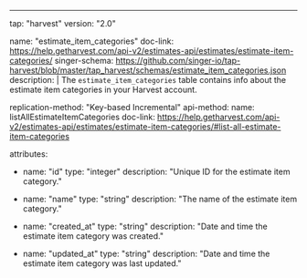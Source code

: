 ---
tap: "harvest"
version: "2.0"

name: "estimate_item_categories"
doc-link: https://help.getharvest.com/api-v2/estimates-api/estimates/estimate-item-categories/
singer-schema: https://github.com/singer-io/tap-harvest/blob/master/tap_harvest/schemas/estimate_item_categories.json
description: |
  The `estimate_item_categories` table contains info about the estimate item categories in your Harvest account.

replication-method: "Key-based Incremental"
api-method:
  name: listAllEstimateItemCategories
  doc-link: https://help.getharvest.com/api-v2/estimates-api/estimates/estimate-item-categories/#list-all-estimate-item-categories

attributes:
  - name: "id"
    type: "integer"
    description: "Unique ID for the estimate item category."

  - name: "name"
    type: "string"
    description: "The name of the estimate item category."

  - name: "created_at"
    type: "string"
    description: "Date and time the estimate item category was created."

  - name: "updated_at"
    type: "string"
    description: "Date and time the estimate item category was last updated."

